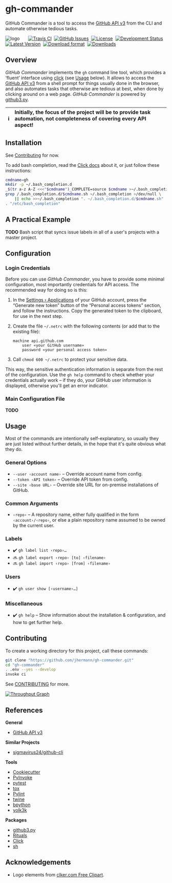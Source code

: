 # gh-commander

GitHub Commander is a tool to access the
[GitHub API v3](https://developer.github.com/v3/)
from the CLI and automate otherwise tedious tasks.

![logo](https://raw.githubusercontent.com/jhermann/gh-commander/master/docs/_static/logo-64.png)
 
 [![Travis CI](https://api.travis-ci.org/jhermann/gh-commander.svg)](https://travis-ci.org/jhermann/gh-commander)
 [![GitHub Issues](https://img.shields.io/github/issues/jhermann/gh-commander.svg)](https://github.com/jhermann/gh-commander/issues)
 [![License](https://img.shields.io/pypi/l/gh-commander.svg)](https://github.com/jhermann/gh-commander/blob/master/LICENSE)
 [![Development Status](https://pypip.in/status/gh-commander/badge.svg)](https://pypi.python.org/pypi/gh-commander/)
 [![Latest Version](https://img.shields.io/pypi/v/gh-commander.svg)](https://pypi.python.org/pypi/gh-commander/)
 [![Download format](https://pypip.in/format/gh-commander/badge.svg)](https://pypi.python.org/pypi/gh-commander/)
 [![Downloads](https://img.shields.io/pypi/dw/gh-commander.svg)](https://pypi.python.org/pypi/gh-commander/)


## Overview

*GitHub Commander* implements the ``gh`` command line tool,
which provides a ‘fluent’ interface
using [click](https://github.com/mitsuhiko/click)
(see [Usage](#usage) below).
It allows to access the
[GitHub API v3](https://developer.github.com/v3/)
from a shell prompt for things usually done in the browser,
and also automates tasks that otherwise are tedious at best,
when done by clicking around on a web page.
*GitHub Commander* is powered by [github3.py](https://github.com/sigmavirus24/github3.py).

:information_source: | Initially, the focus of the project will be to provide task automation, not completeness of covering every API aspect!
---- | :----


## Installation

See [Contributing](#contributing) for now.

To add bash completion, read the [Click docs](http://click.pocoo.org/4/bashcomplete/#activation) about it,
or just follow these instructions:

```sh
cmdname=gh
mkdir -p ~/.bash_completion.d
_$(tr a-z A-Z <<<"$cmdname")_COMPLETE=source $cmdname >~/.bash_completion.d/$cmdname.sh
grep /.bash_completion.d/$cmdname.sh ~/.bash_completion >/dev/null \
    || echo >>~/.bash_completion ". ~/.bash_completion.d/$cmdname.sh"
. "/etc/bash_completion"
```


## A Practical Example

**TODO** Bash script that syncs issue labels in all of a user's projects with a master project.


## Configuration

### Login Credentials
Before you can use *GitHub Commander*, you have to provide some minimal configuration,
most importantly credentials for API access. The recommended way for doing so is this:

 1. In the [Settings › Applications](https://github.com/settings/applications) of your GitHub account,
    press the “Generate new token” button of the “Personal access tokens” section, and follow the instructions.
    Copy the generated token to the clipboard, for use in the next step.
 2. Create the file ``~/.netrc`` with the following contents (or add that to the existing file):

        machine api.github.com
            user «your GitHub username»
            password «your personal access token»

 3. Call ``chmod 600 ~/.netrc`` to protect your sensitive data.

This way, the sensitive authentication information is separate from the rest of the configuration.
Use the ``gh help`` command to check whether your credentials actually work
– if they do, your GitHub user information is displayed, otherwise you'll get an error indicator.


### Main Configuration File

**TODO**


## Usage

Most of the commands are intentionally self-explanatory,
so usually they are just listed without further details,
in the hope that it's quite obvious what they do.


### General Options

 * ``--user ‹account name›`` – Override account name from config.
 * ``--token ‹API token›`` – Override API token from config.
 * ``--site ‹base URL›`` – Override site URL for on-premise installations of GitHub.

### Common Arguments

 * ``‹repo›`` – A repository name, either fully qualified in the form ``‹account›/‹repo›``, or else a plain repository name assumed to be owned by the current user.


### Labels

 * :heavy_check_mark: ``gh label list ‹repo›…``
 * :soon: ``gh label export ‹repo› [to] ‹filename›``
 * :soon: ``gh label import ‹repo› [from] ‹filename›``


### Users

 * :heavy_check_mark: ``gh user show [‹username›…]``


### Miscellaneous

 * :heavy_check_mark: ``gh help`` – Show information about the installation & configuration, and how to get further help.


## Contributing

To create a working directory for this project, call these commands:

```sh
git clone "https://github.com/jhermann/gh-commander.git"
cd "gh-commander"
. .env --yes --develop
invoke ci
```

See [CONTRIBUTING](https://github.com/jhermann/gh-commander/blob/master/CONTRIBUTING.md) for more.

[![Throughput Graph](https://graphs.waffle.io/jhermann/gh-commander/throughput.svg)](https://waffle.io/jhermann/gh-commander/metrics)


## References

**General**
* [GitHub API v3](https://developer.github.com/v3/)

**Similar Projects**
* [sigmavirus24/github-cli](https://github.com/sigmavirus24/github-cli)

**Tools**

* [Cookiecutter](http://cookiecutter.readthedocs.org/en/latest/)
* [PyInvoke](http://www.pyinvoke.org/)
* [pytest](http://pytest.org/latest/contents.html)
* [tox](https://tox.readthedocs.org/en/latest/)
* [Pylint](http://docs.pylint.org/)
* [twine](https://github.com/pypa/twine#twine)
* [bpython](http://docs.bpython-interpreter.org/)
* [yolk3k](https://github.com/myint/yolk#yolk)

**Packages**

* [github3.py](http://github3py.readthedocs.org/)
* [Rituals](https://jhermann.github.io/rituals)
* [Click](http://click.pocoo.org/)
* [sh](http://amoffat.github.io/sh/)


## Acknowledgements

 * Logo elements from [clker.com Free Clipart](http://www.clker.com/).
